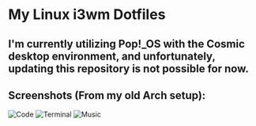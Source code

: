 # My Linux i3wm Dotfiles

## I'm currently utilizing Pop!_OS with the Cosmic desktop environment, and unfortunately, updating this repository is not possible for now.

## Screenshots (From my old Arch setup):

![Code](https://github.com/aquilarda/dotfiles/assets/149875174/1f4879d6-84d5-455c-99c4-7644811f6b8b)
![Terminal](https://github.com/aquilarda/dotfiles/assets/149875174/f27d31c7-5574-49fc-b680-a696ad8bb8fd)
![Music](https://github.com/aquilarda/dotfiles/assets/149875174/5b815081-ad7a-407c-8464-4fcd4bafe23b)



